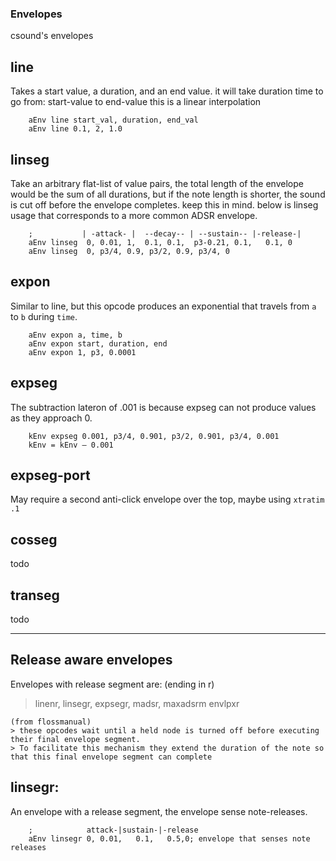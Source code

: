 ### Envelopes

csound's envelopes

## line

Takes a start value, a duration, and an end value. it will take duration time to go from:  start-value  to  end-value
this is a linear interpolation

```
    aEnv line start_val, duration, end_val
    aEnv line 0.1, 2, 1.0
```

## linseg

Take an arbitrary flat-list of value pairs,
the total length of the envelope would be the sum of all durations, but if the note length is shorter, 
the sound is cut off before the envelope completes. keep this in mind.
below is linseg usage that corresponds to a more common ADSR envelope.

```         
    ;           | -attack- |  --decay-- | --sustain-- |-release-|
    aEnv linseg  0, 0.01, 1,  0.1, 0.1,  p3-0.21, 0.1,   0.1, 0
    aEnv linseg  0, p3/4, 0.9, p3/2, 0.9, p3/4, 0
```

## expon

Similar to line, but this opcode produces an exponential that travels from `a` to `b` during `time`.

```
    aEnv expon a, time, b
    aEnv expon start, duration, end
    aEnv expon 1, p3, 0.0001
```

## expseg

The subtraction lateron of .001 is because expseg can not produce values as they approach 0.

```
    kEnv expseg 0.001, p3/4, 0.901, p3/2, 0.901, p3/4, 0.001
    kEnv = kEnv – 0.001
```

## expseg-port

May require a second anti-click envelope over the top, maybe using `xtratim .1`

## cosseg
todo

## transeg
todo

-----------

## Release aware envelopes

Envelopes with release segment are: (ending in r)

> linenr, linsegr, expsegr, madsr, maxadsrm envlpxr

    (from flossmanual)
    > these opcodes wait until a held node is turned off before executing their final envelope segment. 
    > To facilitate this mechanism they extend the duration of the note so that this final envelope segment can complete

## linsegr:
An envelope with a release segment, the envelope sense note-releases.
```
    ;            attack-|sustain-|-release
    aEnv linsegr 0, 0.01,   0.1,   0.5,0; envelope that senses note releases
```